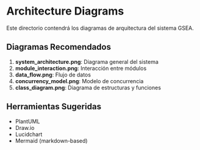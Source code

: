 # Architecture Diagrams

Este directorio contendrá los diagramas de arquitectura del sistema GSEA.

## Diagramas Recomendados

1. **system_architecture.png**: Diagrama general del sistema
2. **module_interaction.png**: Interacción entre módulos
3. **data_flow.png**: Flujo de datos
4. **concurrency_model.png**: Modelo de concurrencia
5. **class_diagram.png**: Diagrama de estructuras y funciones

## Herramientas Sugeridas

- PlantUML
- Draw.io
- Lucidchart
- Mermaid (markdown-based)


